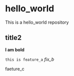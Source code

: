 # hello_world
This is a hello_world repository

## title2


**I am bold**

`this is feature_a`
*fix_b*


faeture_c

